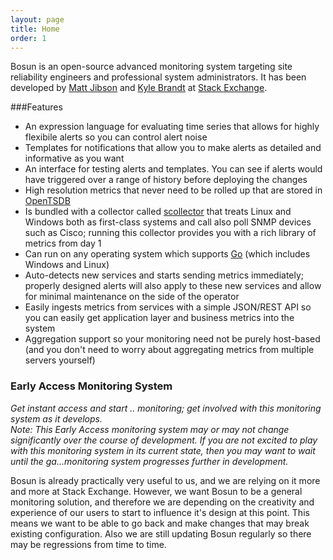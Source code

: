 ```yaml
---
layout: page
title: Home
order: 1
---
```


Bosun is an open-source advanced monitoring system targeting site reliability engineers and professional system administrators. It has been developed by [Matt Jibson](https://twitter.com/mjibson) and [Kyle Brandt](https://twitter.com/kylembrandt) at [Stack Exchange](http://stackexchange.com/).

###Features

* An expression language for evaluating time series that allows for highly flexibile alerts so you can control alert noise
* Templates for notifications that allow you to make alerts as detailed and informative as you want
* An interface for testing alerts and templates. You can see if alerts would have triggered over a range of history before deploying the changes
* High resolution metrics that never need to be rolled up that are stored in [OpenTSDB](http://opentsdb.net/)
* Is bundled with a collector called [scollector](http://bosun.org/scollector/) that treats Linux and Windows both as first-class systems and call also poll SNMP devices such as Cisco; running this collector provides you with a rich library of metrics from day 1
* Can run on any operating system which supports [Go](http://golang.org/) (which includes Windows and Linux)
* Auto-detects new services and starts sending metrics immediately; properly designed alerts will also apply to these new services and allow for minimal maintenance on the side of the operator
* Easily ingests metrics from services with a simple JSON/REST API so you can easily get application layer and business metrics into the system
* Aggregation support so your monitoring need not be purely host-based (and you don't need to worry about aggregating metrics from multiple servers yourself)  


### Early Access Monitoring System  

*Get instant access and start .. monitoring; get involved with this monitoring system as it develops.*  
*Note: This Early Access monitoring system may or may not change significantly over the course of development. If you are not excited to play with this monitoring system in its current state, then you may want to wait until the ga...monitoring system progresses further in development.*

Bosun is already practically very useful to us, and we are relying on it more and more at Stack Exchange. However, we want Bosun to be a general monitoring solution, and therefore we are depending on the creativity and experience of our users to start to influence it's design at this point. This means we want to be able to go back and make changes that may break existing configuration. Also we are still updating Bosun regularly so there may be regressions from time to time. 
